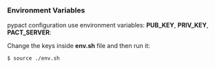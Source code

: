 ### Environment Variables

pypact configuration use environment variables: **PUB_KEY**, **PRIV_KEY**, **PACT_SERVER**:

Change the keys inside **env.sh** file and then run it:

    $ source ./env.sh

